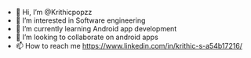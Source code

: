 - 👋 Hi, I’m @Krithicpopzz
- 👀 I’m interested in Software engineering
- 🌱 I’m currently learning Android app development
- 💞️ I’m looking to collaborate on android apps
- 📫 How to reach me https://www.linkedin.com/in/krithic-s-a54b17216/

<!---
Krithicpopzz/Krithicpopzz is a ✨ special ✨ repository because its `README.md` (this file) appears on your GitHub profile.
You can click the Preview link to take a look at your changes.
--->

